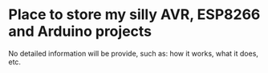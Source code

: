 # Place to store my silly AVR, ESP8266 and Arduino projects

No detailed information will be provide, such as: how it works, what it does, etc.
